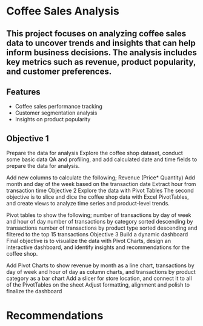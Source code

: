 # Coffee Sales Analysis
## This project focuses on analyzing coffee sales data to uncover trends and insights that can help inform business decisions. The analysis includes key metrics such as revenue, product popularity, and customer preferences.

## Features
- Coffee sales performance tracking
- Customer segmentation analysis
- Insights on product popularity
  
## Objective 1
Prepare the data for analysis
Explore the coffee shop dataset, conduct some basic data QA and profiling, and add calculated date and time fields to prepare the data for analysis.

Add new columns to calculate the following;
Revenue (Price* Quantity)
Add month and day of the week based on the transaction date
Extract hour from transaction time
Objective 2
Explore the data with Pivot Tables
The second objective is to slice and dice the coffee shop data with Excel PivotTables, and create views to analyze time series and product-level trends.

Pivot tables to show the following;
number of transactions by day of week and hour of day
number of transactions by category sorted descending by transactions
number of transactions by product type sorted descending and filtered to the top 15 transactions
Objective 3
Build a dynamic dashboard
Final objective is to visualize the data with Pivot Charts, design an interactive dashboard, and identify insights and recommendations for the coffee shop.

Add Pivot Charts to show revenue by month as a line chart, transactions by day of week and hour of day as column charts, and transactions by product category as a bar chart
Add a slicer for store location, and connect it to all of the PivotTables on the sheet
Adjust formatting, alignment and polish to finalize the dashboard


# Recommendations
